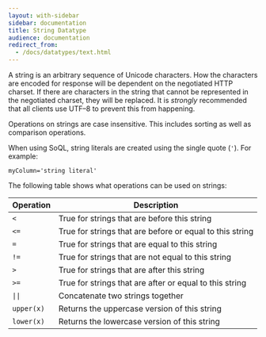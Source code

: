 ```yaml
---
layout: with-sidebar
sidebar: documentation 
title: String Datatype
audience: documentation
redirect_from:
  - /docs/datatypes/text.html
---
```


A string is an arbitrary sequence of Unicode characters. How the characters are encoded for response will be dependent on the negotiated HTTP charset. If there are characters in the string that cannot be represented in the negotiated charset, they will be replaced. It is _strongly_ recommended that all clients use UTF–8 to prevent this from happening.

Operations on strings are case insensitive. This includes sorting as well as comparison operations.

When using SoQL, string literals are created using the single quote (`'`). For example: 

    myColumn='string literal'

The following table shows what operations can be used on strings:

| Operation                 | Description                                              |
| ---                       | ---                                                      |
| `<`                       | True for strings that are before this string             |
| `<=`                      | True for strings that are before or equal to this string |
| `=`                       | True for strings that are equal to this string           |
| `!=`                      | True for strings that are not equal to this string       |
| `>`                       | True for strings that are after this string              |
| `>=`                      | True for strings that are after or equal to this string  |
| <code>&#124;&#124;</code> | Concatenate two strings together                         |
| `upper(x)`                | Returns the uppercase version of this string             |
| `lower(x)`                | Returns the lowercase version of this string             |

